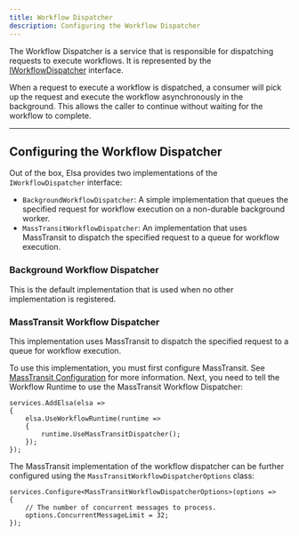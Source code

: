 ```yaml
---
title: Workflow Dispatcher
description: Configuring the Workflow Dispatcher
---
```


The Workflow Dispatcher is a service that is responsible for dispatching requests to execute workflows.
It is represented by the [IWorkflowDispatcher](https://github.com/elsa-workflows/elsa-core/blob/main/src/modules/Elsa.Workflows.Runtime/Contracts/IWorkflowDispatcher.cs) interface.

When a request to execute a workflow is dispatched, a consumer will pick up the request and execute the workflow asynchronously in the background.
This allows the caller to continue without waiting for the workflow to complete.

---

## Configuring the Workflow Dispatcher

Out of the box, Elsa provides two implementations of the `IWorkflowDispatcher` interface:

- `BackgroundWorkflowDispatcher`: A simple implementation that queues the specified request for workflow execution on a non-durable background worker.
- `MassTransitWorkflowDispatcher`: An implementation that uses MassTransit to dispatch the specified request to a queue for workflow execution.

### Background Workflow Dispatcher

This is the default implementation that is used when no other implementation is registered.

### MassTransit Workflow Dispatcher

This implementation uses MassTransit to dispatch the specified request to a queue for workflow execution.

To use this implementation, you must first configure MassTransit. See [MassTransit Configuration](/docs/integrations/masstransit.md) for more information.
Next, you need to tell the Workflow Runtime to use the MassTransit Workflow Dispatcher:

```clike
services.AddElsa(elsa => 
{
    elsa.UseWorkflowRuntime(runtime => 
    {
        runtime.UseMassTransitDispatcher();
    });
});
```

The MassTransit implementation of the workflow dispatcher can be further configured using the `MassTransitWorkflowDispatcherOptions` class:

```clike
services.Configure<MassTransitWorkflowDispatcherOptions>(options =>
{
    // The number of concurrent messages to process.
    options.ConcurrentMessageLimit = 32;
});
```